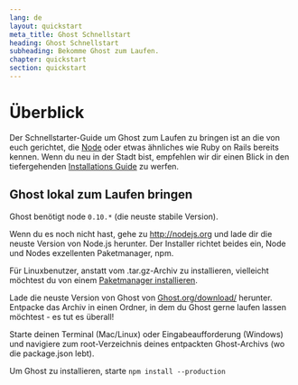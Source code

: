```yaml
---
lang: de
layout: quickstart
meta_title: Ghost Schnellstart
heading: Ghost Schnellstart
subheading: Bekomme Ghost zum Laufen.
chapter: quickstart
section: quickstart
---
```


# Überblick <a id="overview"></a>

Der Schnellstarter-Guide um Ghost zum Laufen zu bringen ist an die von euch gerichtet, die [Node](http://nodejs.org) oder etwas ähnliches wie Ruby on Rails bereits kennen. Wenn du neu in der Stadt bist, empfehlen wir dir einen Blick in den tiefergehenden [Installations Guide](/de/installation/) zu werfen.

## Ghost lokal zum Laufen bringen <a id="ghost-local"></a>

Ghost benötigt node `0.10.*` (die neuste stabile Version).

Wenn du es noch nicht hast, gehe zu <http://nodejs.org> und lade dir die neuste Version von Node.js herunter. Der Installer richtet beides ein, Node und Nodes exzellenten Paketmanager, npm.

Für Linuxbenutzer, anstatt vom .tar.gz-Archiv zu installieren, vielleicht möchtest du von einem [Paketmanager installieren](https://github.com/joyent/node/wiki/Installing-Node.js-via-package-manager).

Lade die neuste Version von Ghost von [Ghost.org/download/](https://ghost.org/download/) herunter. Entpacke das Archiv in einen Ordner, in dem du Ghost gerne laufen lassen möchtest - es tut es überall!

Starte deinen Terminal (Mac/Linux) oder Eingabeaufforderung (Windows) und navigiere zum root-Verzeichnis deines entpackten Ghost-Archivs (wo die package.json lebt).

Um Ghost zu installieren, starte `npm install --production`

<!--<h2 id="customise">Customise & Configure Ghost</h2>

<h2 id="ghost-deploy">Deploy Ghost</h2>

<ol>
    <li>In the Terminal / Command Prompt, type <code>npm start</code></li>
    <li><p>This will have launched your Ghost blog, visit one  <a href="http://localhost:2368/">http://localhost:2368/</a> to see</p></li>
</ol>
-->
